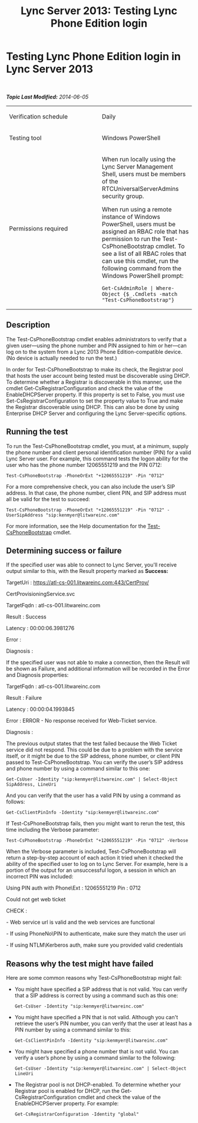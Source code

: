 ﻿---
title: 'Lync Server 2013: Testing Lync Phone Edition login'
TOCTitle: Testing Lync Phone Edition login
ms:assetid: 1ccde6bf-9a2d-4fcf-b81f-1bc9fee2cfbb
ms:mtpsurl: https://technet.microsoft.com/en-us/library/Dn690128(v=OCS.15)
ms:contentKeyID: 63969583
ms.date: 01/27/2015
mtps_version: v=OCS.15
---

<div data-xmlns="http://www.w3.org/1999/xhtml">

<div class="topic" data-xmlns="http://www.w3.org/1999/xhtml" data-msxsl="urn:schemas-microsoft-com:xslt" data-cs="http://msdn.microsoft.com/en-us/">

<div data-asp="http://msdn2.microsoft.com/asp">

# Testing Lync Phone Edition login in Lync Server 2013

</div>

<div id="mainSection">

<div id="mainBody">

<span> </span>

_**Topic Last Modified:** 2014-06-05_


<table>
<colgroup>
<col style="width: 50%" />
<col style="width: 50%" />
</colgroup>
<tbody>
<tr class="odd">
<td><p>Verification schedule</p></td>
<td><p>Daily</p></td>
</tr>
<tr class="even">
<td><p>Testing tool</p></td>
<td><p>Windows PowerShell</p></td>
</tr>
<tr class="odd">
<td><p>Permissions required</p></td>
<td><p>When run locally using the Lync Server Management Shell, users must be members of the RTCUniversalServerAdmins security group.</p>
<p>When run using a remote instance of Windows PowerShell, users must be assigned an RBAC role that has permission to run the Test-CsPhoneBootstrap cmdlet. To see a list of all RBAC roles that can use this cmdlet, run the following command from the Windows PowerShell prompt:</p>
<pre><code>Get-CsAdminRole | Where-Object {$_.Cmdlets -match &quot;Test-CsPhoneBootstrap&quot;}</code></pre></td>
</tr>
</tbody>
</table>


<div>

## Description

The Test-CsPhoneBootstrap cmdlet enables administrators to verify that a given user—using the phone number and PIN assigned to him or her—can log on to the system from a Lync 2013 Phone Edition-compatible device. (No device is actually needed to run the test.)

In order for Test-CsPhoneBootstrap to make its check, the Registrar pool that hosts the user account being tested must be discoverable using DHCP. To determine whether a Registrar is discoverable in this manner, use the cmdlet Get-CsRegistrarConfiguration and check the value of the EnableDHCPServer property. If this property is set to False, you must use Set-CsRegistrarConfiguration to set the property value to True and make the Registrar discoverable using DHCP. This can also be done by using Enterprise DHCP Server and configuring the Lync Server-specific options.

</div>

<div>

## Running the test

To run the Test-CsPhoneBootstrap cmdlet, you must, at a minimum, supply the phone number and client personal identification number (PIN) for a valid Lync Server user. For example, this command tests the logon ability for the user who has the phone number 12065551219 and the PIN 0712:

    Test-CsPhoneBootstrap -PhoneOrExt "+12065551219" -Pin "0712"

For a more comprehensive check, you can also include the user’s SIP address. In that case, the phone number, client PIN, and SIP address must all be valid for the test to succeed:

    Test-CsPhoneBootstrap -PhoneOrExt "+12065551219" -Pin "0712" -UserSipAddress "sip:kenmyer@litwareinc.com"

For more information, see the Help documentation for the [Test-CsPhoneBootstrap](https://docs.microsoft.com/en-us/powershell/module/skype/Test-CsPhoneBootstrap) cmdlet.

</div>

<div>

## Determining success or failure

If the specified user was able to connect to Lync Server, you'll receive output similar to this, with the Result property marked as **Success:**

TargetUri : https://atl-cs-001.litwareinc.com:443/CertProv/

CertProvisioningService.svc

TargetFqdn : atl-cs-001.litwareinc.com

Result : Success

Latency : 00:00:06.3981276

Error :

Diagnosis :

If the specified user was not able to make a connection, then the Result will be shown as Failure, and additional information will be recorded in the Error and Diagnosis properties:

TargetFqdn : atl-cs-001.litwareinc.com

Result : Failure

Latency : 00:00:04.1993845

Error : ERROR - No response received for Web-Ticket service.

Diagnosis :

The previous output states that the test failed because the Web Ticket service did not respond. This could be due to a problem with the service itself, or it might be due to the SIP address, phone number, or client PIN passed to Test-CsPhoneBootstrap. You can verify the user’s SIP address and phone number by using a command similar to this one:

    Get-CsUser -Identity "sip:kenmyer@litwareinc.com" | Select-Object SipAddress, LineUri

And you can verify that the user has a valid PIN by using a command as follows:

    Get-CsClientPinInfo -Identity "sip:kenmyer@litwareinc.com" 

If Test-CsPhoneBootstrap fails, then you might want to rerun the test, this time including the Verbose parameter:

    Test-CsPhoneBootstrap -PhoneOrExt "+12065551219" -Pin "0712" -Verbose

When the Verbose parameter is included, Test-CsPhoneBootstrap will return a step-by-step account of each action it tried when it checked the ability of the specified user to log on to Lync Server. For example, here is a portion of the output for an unsuccessful logon, a session in which an incorrect PIN was included:

Using PIN auth with Phone\\Ext : 12065551219 Pin : 0712

Could not get web ticket

CHECK :

\- Web service url is valid and the web services are functional

\- If using PhoneNo\\PIN to authenticate, make sure they match the user uri

\- If using NTLM\\Kerberos auth, make sure you provided valid credentials

</div>

<div>

## Reasons why the test might have failed

Here are some common reasons why Test-CsPhoneBootstrap might fail:

  - You might have specified a SIP address that is not valid. You can verify that a SIP address is correct by using a command such as this one:
    
        Get-CsUser -Identity "sip:kenmyer@litwareinc.com"

  - You might have specified a PIN that is not valid. Although you can't retrieve the user’s PIN number, you can verify that the user at least has a PIN number by using a command similar to this:
    
        Get-CsClientPinInfo -Identity "sip:kenmyer@litwareinc.com"

  - You might have specified a phone number that is not valid. You can verify a user’s phone by using a command similar to the following:
    
        Get-CsUser -Identity "sip:kenmyer@litwareinc.com" | Select-Object LineUri

  - The Registrar pool is not DHCP-enabled. To determine whether your Registrar pool is enabled for DHCP, run the Get-CsRegistrarConfiguration cmdlet and check the value of the EnableDHCPServer property. For example:
    
        Get-CsRegistrarConfiguration -Identity "global"

</div>

</div>

<span> </span>

</div>

</div>

</div>

